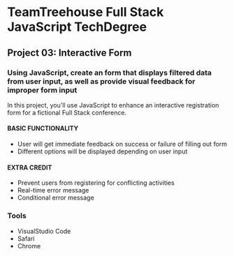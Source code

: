 # TeamTreehouse Full Stack JavaScript TechDegree
## Project 03: Interactive Form
### Using JavaScript, create an form that displays filtered data from user input, as well as provide visual feedback for improper form input
In this project, you'll use JavaScript to enhance an interactive registration form for a fictional Full Stack conference.


#### BASIC FUNCTIONALITY
- User will get immediate feedback on success or failure of filling out form
- Different options will be displayed depending on user input

#### EXTRA CREDIT

- Prevent users from registering for conflicting activities
- Real-time error message
- Conditional error message

### Tools
- VisualStudio Code
- Safari
- Chrome
